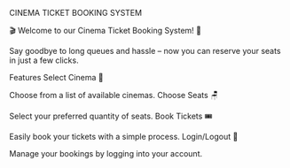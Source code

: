 CINEMA TICKET BOOKING SYSTEM

🎬 Welcome to our Cinema Ticket Booking System! 🍿

Say goodbye to long queues and hassle – now you can reserve your seats in just a few clicks.

Features
Select Cinema 🎥

Choose from a list of available cinemas.
Choose Seats 🪑

Select your preferred quantity of seats.
Book Tickets 🎟️

Easily book your tickets with a simple process.
Login/Logout 🔑

Manage your bookings by logging into your account.
